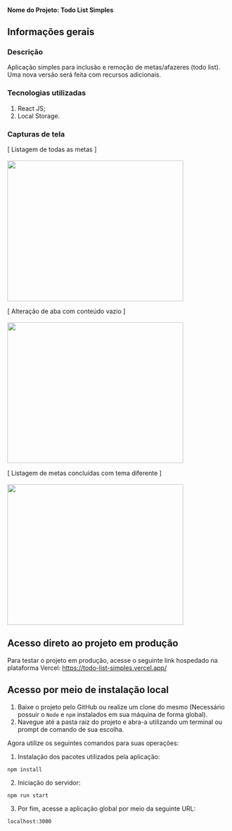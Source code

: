 #### Nome do Projeto: Todo List Simples

## Informações gerais

### Descrição

Aplicação simples para inclusão e remoção de metas/afazeres (todo list).
Uma nova versão será feita com recursos adicionais.

### Tecnologias utilizadas

1. React JS;
2. Local Storage.

### Capturas de tela

[ Listagem de todas as metas ]<br /><br />
<img src="https://github.com/jeffreyalvr/todo-list-simples/assets/17326060/a9caebed-08ac-4f3a-a691-a8be2ed62119" height="320px" width="400px" />

[ Alteração de aba com conteúdo vazio ]<br /><br />
<img src="https://github.com/jeffreyalvr/todo-list-simples/assets/17326060/9cd16a6c-ad31-404e-961c-c57557203177" height="320px" width="400px" />

[ Listagem de metas concluídas com tema diferente ]<br /><br />
<img src="https://github.com/jeffreyalvr/todo-list-simples/assets/17326060/98c59118-b0aa-49f7-8de7-27963fdf404d" height="320px" width="400px" />

## Acesso direto ao projeto em produção

Para testar o projeto em produção, acesse o seguinte link hospedado na plataforma Vercel:
https://todo-list-simples.vercel.app/

## Acesso por meio de instalação local

1. Baixe o projeto pelo GitHub ou realize um clone do mesmo (Necessário possuir o `Node` e `npm` instalados em sua máquina de forma global).
2. Navegue até a pasta raiz do projeto e abra-a utilizando um terminal ou prompt de comando de sua escolha.

Agora utilize os seguintes comandos para suas operações:

1. Instalação dos pacotes utilizados pela aplicação:

`npm install`

2. Iniciação do servidor:

`npm run start`

3. Por fim, acesse a aplicação global por meio da seguinte URL:

`localhost:3000`
